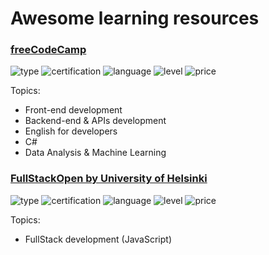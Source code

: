 # Awesome learning resources

  ### [freeCodeCamp](https://www.freecodecamp.org/learn/)

  ![type](http://img.shields.io/badge/type-Courses-blue)
  ![certification](https://img.shields.io/badge/certification-Certificate_Provided-purple)
  ![language](https://img.shields.io/badge/languages-English-yellow)
  ![level](https://img.shields.io/badge/level-All_levels-orange)
  ![price](https://img.shields.io/badge/price-Free-green)

  Topics:
  - Front-end development
  - Backend-end & APIs development
  - English for developers
  - C#
  - Data Analysis & Machine Learning

  ### [FullStackOpen by University of Helsinki](https://fullstackopen.com/en/)

  ![type](http://img.shields.io/badge/type-Path-blue)
  ![certification](https://img.shields.io/badge/certification-Certificate_Provided-purple)
  ![language](https://img.shields.io/badge/languages-English,_Suomi,_Chinese,_Spanish,_French,_Portuguese-yellow)
  ![level](https://img.shields.io/badge/level-All_levels-red)
  ![price](https://img.shields.io/badge/price-Free-green)

  Topics:
   - FullStack development (JavaScript)